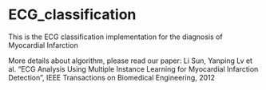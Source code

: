 # ECG_classification
This is the ECG classification implementation for the diagnosis of Myocardial Infarction

More details about algorithm, please read our paper: Li Sun, Yanping Lv et al. “ECG Analysis Using Multiple Instance Learning for Myocardial Infarction Detection”, IEEE Transactions on Biomedical Engineering, 2012
